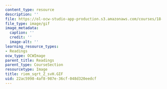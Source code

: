 ```yaml
---
content_type: resource
description: ''
file: https://ol-ocw-studio-app-production.s3.amazonaws.com/courses/18-04-complex-variables-with-applications-fall-1999/22ac59984af8987e36cf048d320eedcf_riem_sqrt_Z_svH.GIF
file_type: image/gif
image_metadata:
  caption: ''
  credit: ''
  image-alt: ''
learning_resource_types:
- Readings
ocw_type: OCWImage
parent_title: Readings
parent_type: CourseSection
resourcetype: Image
title: riem_sqrt_Z_svH.GIF
uid: 22ac5998-4af8-987e-36cf-048d320eedcf
---
```

